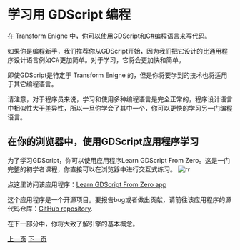 # 学习用 GDScript 编程
在 Transform Enigne 中，你可以使用GDScript和C#编程语言来写代码。

如果你是编程新手，我们推荐你从GDScript开始，因为我们把它设计的比通用程序设计语言例如C#更加简单。对于学习，它将会更加快和简单。

即使GDScript是特定于 Transform Enigne 的，但是你将要学到的技术也将适用于其它编程语言。

请注意，对于程序员来说，学习和使用多种编程语言是完全正常的，程序设计语言中相似性大于差异性，所以一旦你学会了其中一个，你可以更快的学习另一门编程语言。

## 在你的浏览器中，使用GDScript应用程序学习
为了学习GDScript，你可以使用应用程序Learn GDScript From Zero。这是一门完整的初学者课程，你直接可以在浏览器中进行交互式练习。
![rr](https://docs.godotengine.org/zh-cn/4.x/_images/learn_gdscript_app.webp)

点这里访问该应用程序：[Learn GDScript From Zero app](https://gdquest.github.io/learn-gdscript/?ref=godot-docs)

这个应用程序是一个开源项目。要报告bug或者做出贡献，请前往该应用程序的源代码仓库：[GitHub repository](https://github.com/GDQuest/learn-gdscript).

在下一部分中，你将大致了解引擎的基本概念。

[上一页](./Transform-Engine简介.md)
[下一页](www.bilibili.com)
